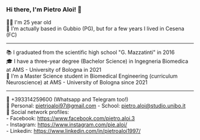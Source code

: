 ### Hi there, I'm Pietro Aloi! 👋

🙋‍♂️ I'm 25 year old <br />
📌 I'm actually based in Gubbio (PG), but for a few years I lived in Cesena (FC) <br />

---
📚 I graduated from the scientific high school "G. Mazzatinti" in 2016 <br />
🎓 I have a three-year degree (Bachelor Science) in Ingegneria Biomedica at AMS - University of Bologna in 2021 <br />
🧠 I'm a Master Science student in Biomedical Engineering (curriculum Neuroscience) at AMS - University of Bologna since 2021 <br />

---
📲 +393314259600 (Whatsapp and Telegram too!) <br />
📧 Personal: pietrioaloi97@gmail.com - School: pietro.aloi@studio.unibo.it <br />
👤 Social network profiles: <br />
    - Facebook: https://www.facebook.com/pietro.aloi.3 <br />
    - Instagram: https://www.instagram.com/pie.aloi/ <br />
    - Linkedin: https://www.linkedin.com/in/pietroaloi1997/ <br />
